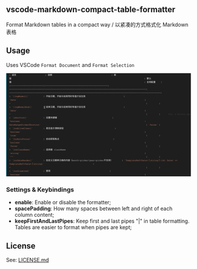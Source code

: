 ## vscode-markdown-compact-table-formatter

Format Markdown tables in a compact way / 以紧凑的方式格式化 Markdown 表格

## Usage

Uses VSCode `Format Document` and `Format Selection`

![feature X](animation.gif)

### Settings & Keybindings

- **enable**: Enable or disable the formatter;
- **spacePadding**: How many spaces between left and right of each column content;
- **keepFirstAndLastPipes**: Keep first and last pipes "|" in table formatting. Tables are easier to format when pipes are kept;

## License

See: [LICENSE.md](https://github.com/cipchk/vscode-markdown-compact-table-formatter/blob/master/LICENSE)
